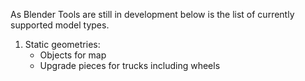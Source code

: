 As Blender Tools are still in development below is the list of currently supported model types.

1. Static geometries:
   * Objects for map
   * Upgrade pieces for trucks including wheels